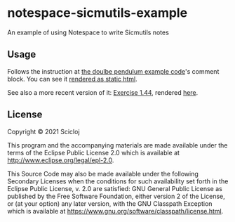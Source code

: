 # notespace-sicmutils-example

An example of using Notespace to write Sicmutils notes

## Usage

Follows the instruction at [the doulbe pendulum example code](./src/notespace_sicmutils_example/double_pendulum.clj)'s comment block. You can see it [rendered as static html](https://scicloj.github.io/notespace-sicmutils-example/docs/notespace-sicmutils-example/double-pendulum).

See also a more recent version of it: [Exercise 1.44](./src/notespace_sicmutils_example/ex1_44.clj), rendered [here](https://scicloj.github.io/notespace-sicmutils-example/docs/notespace-sicmutils-example/ex1-44/).


## License

Copyright © 2021 Scicloj

This program and the accompanying materials are made available under the
terms of the Eclipse Public License 2.0 which is available at
http://www.eclipse.org/legal/epl-2.0.

This Source Code may also be made available under the following Secondary
Licenses when the conditions for such availability set forth in the Eclipse
Public License, v. 2.0 are satisfied: GNU General Public License as published by
the Free Software Foundation, either version 2 of the License, or (at your
option) any later version, with the GNU Classpath Exception which is available
at https://www.gnu.org/software/classpath/license.html.
